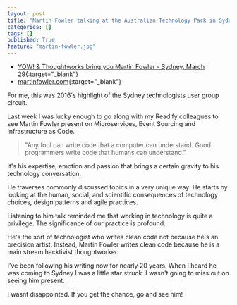 ```yaml
---
layout: post
title: "Martin Fowler talking at the Australian Technology Park in Sydney."
categories: []
tags: []
published: True
feature: "martin-fowler.jpg"
---
```

- [YOW! & Thoughtworks bring you Martin Fowler - Sydney, March 29](http://www.eventbrite.com.au/e/yow-thoughtworks-bring-you-martin-fowler-sydney-march-29-tickets-22103248411){:target="_blank"}
- [martinfowler.com](http://www.martinfowler.com/){:target="_blank"}

For me, this was 2016's highlight of the Sydney technologists user group circuit.

Last week I was lucky enough to go along with my Readify colleagues to see Martin Fowler present on Microservices, Event Sourcing and Infrastructure as Code.

> "Any fool can write code that a computer can understand. Good programmers write code that humans can understand."

It's his expertise, emotion and passion that brings a certain gravity to his technology conversation. 

He traverses commonly discussed topics in a very unique way. He starts by looking at the human, social, and scientific consequences of technology choices, design patterns and agile practices. 

Listening to him talk reminded me that working in technology is quite a privilege. The significance of our practice is profound.

He's the sort of technologist who writes clean code not because he's an precision artist. Instead, Martin Fowler writes clean code because he is a main stream hacktivist thoughtworker.

I've been following his writing now for nearly 20 years. When I heard he was coming to Sydney I was a little star struck. I wasn't going to miss out on seeing him present.

I wasnt disappointed. If you get the chance, go and see him!
